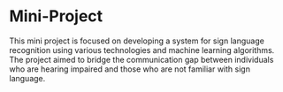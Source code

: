 # Mini-Project
This  mini project is focused on developing a system for sign language recognition using various technologies and machine learning algorithms. The project aimed to bridge the communication gap between individuals who are hearing impaired and those who are not familiar with sign language.
